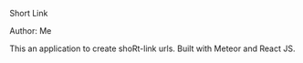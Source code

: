 Short Link

Author: Me

This an application to create shoRt-link urls.
Built with Meteor and React JS.
